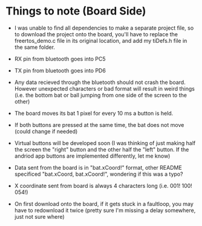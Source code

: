 # Things to note (Board Side)

* I was unable to find all dependencies to make a separate project file, so to download the project onto the board, 
  you'll have to replace the freertos_demo.c file in its original location, and add my tiDefs.h file in the same folder.
  
* RX pin from bluetooth goes into PC5

* TX pin from bluetooth goes into PD6

* Any data recieved through the bluetooth should not crash the board. However unexpected characters or bad format will 
  result in weird things (i.e. the bottom bat or ball jumping from one side of the screen to the other)
  
* The board moves its bat 1 pixel for every 10 ms a button is held.

* If both buttons are pressed at the same time, the bat does not move (could change if needed)

* Virtual buttons will be developed soon (I was thinking of just making half the screen the "right" button and the 
  other half the "left" button. If the andriod app buttons are implemented differently, let me know)
  
* Data sent from the board is in "bat.xCoord!" format, other README specificed "bat.xCoord, bat.xCoord!", wondering 
  if this was a typo?

* X coordinate sent from board is always 4 characters long (i.e. 001! 100! 054!)

* On first download onto the board, if it gets stuck in a faultloop, you may have to redownload it twice (pretty sure I'm missing a delay 
  somewhere, just not sure where)
